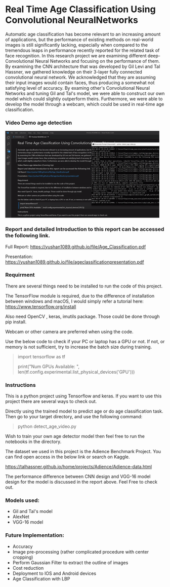 # Real Time Age Classification Using Convolutional NeuralNetworks


Automatic age classification has become relevant to an increasing amount of applications, but the performance of existing methods on real-world images is still significantly lacking, especially when compared to the tremendous leaps in performance recently reported for the related task of face recognition. 
In this research project we are examining different deep-Convolutional Neural Networks and focusing on the performance of them. By examining the CNN architecture that was developed by Gil Levi and Tal Hassner, we gathered knowledge on their 3-layer fully connected convolutional neural network. We acknowledged that they are assuming their input images would contain faces, thus producing a somewhat not satisfying level of accuracy. 
By examing other's Convolutional Neural Networks and tuning Gil and Tal's model, we were able to construct our own model which could slightly outperform theirs. Furthermore, we were able to develop the model through a webcam, which could be used in real-time age classification. 

### Video Demo age detection

![Demo Here](report/demo.gif)


### Report and detailed Introduction to this report can be accessed the following link.

Full Report: https://yushan1089.github.io/file/Age_Classification.pdf

Presentation: https://yushan1089.github.io/file/ageclassificationpresentation.pdf 

### Requirment
There are several things need to be installed to run the code of this project.

The TensorFlow module is required, due to the difference of installation between windows and macOS, I would simply refer a tutorial here: https://www.tensorflow.org/install

Also need OpenCV , keras, imutils package. Those could be done through pip install.

Webcam or other camera are preferred when using the code.

Use the below code to check if your PC or laptop has a GPU or not. If not, or memory is not sufficient, try to increase the batch size during training.
> import tensorflow as tf
>
> print("Num GPUs Available: ", len(tf.config.experimental.list_physical_devices('GPU')))

### Instructions
This is a python project using Tensorflow and keras. If you want to use this project there are several ways to check out.

Directly using the trained model to predict age or do age classification task. 
Then go to your target directory, and use the following command:

> python detect_age_video.py

Wish to train your own age detector model then feel free to run the notebooks in the directory. 

The dataset we used in this project is the Adience Benchmark Project. You can find open access in the below link or search on Kaggle.

https://talhassner.github.io/home/projects/Adience/Adience-data.html

The performance difference between CNN design and VGG-16 model design for the model is discussed in the report above. Feel Free to check out.


### Models used:
* Gil and Tal's model
* AlexNet
* VGG-16 model

### Future Implementation: 
* Accuracy
* Image pre-processing (rather complicated procedure with center cropping)
* Perform Gaussian Filter to extract the outline of images
* Cost reduction
* Deployment to IOS and Android devices
* Age Classification with LBP

